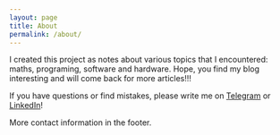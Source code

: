 ```yaml
---
layout: page
title: About
permalink: /about/
---
```


I created this project as notes about various topics that I encountered: maths, programing, software and hardware.
Hope, you find my blog interesting and will come back for more articles!!!

If you have questions or find mistakes, please write me on [Telegram](https://telegram.me/Marbok) or [LinkedIn](https://www.linkedin.com/in/андрей-дмитриев-aa9411190)!

More contact information in the footer.
